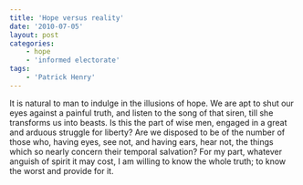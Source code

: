 ```yaml
---
title: 'Hope versus reality'
date: '2010-07-05'
layout: post
categories:
    - hope
    - 'informed electorate'
tags:
    - 'Patrick Henry'
---
```


It is natural to man to indulge in the illusions of hope. We are apt to shut our eyes against a painful truth, and listen to the song of that siren, till she transforms us into beasts. Is this the part of wise men, engaged in a great and arduous struggle for liberty? Are we disposed to be of the number of those who, having eyes, see not, and having ears, hear not, the things which so nearly concern their temporal salvation? For my part, whatever anguish of spirit it may cost, I am willing to know the whole truth; to know the worst and provide for it.